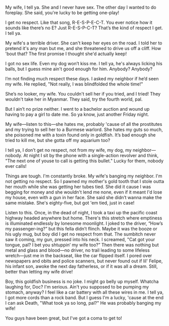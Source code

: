 
My wife, I tell ya. She and I never have sex. The other day I wanted to do foreplay. She said, you're lucky to be getting one-play!

I get no respect. Like that song, R-E-S-P-E-C-T. You ever notice how it sounds like there’s no E? Just R-E-S-P-C-T? That’s the kind of respect I get. I tell ya.

My wife's a terrible driver. She can't keep her eyes on the road. I told her to pretend it's any man but me, and she threatened to drive us off a cliff. How 'bout that? The first promise I thought she'd actually keep!

I got no sex life. Even my dog won’t kiss me. I tell ya, he's always licking his balls, but I guess mine ain't good enough for him. Anybody? Anybody?

I’m not finding much respect these days. I asked my neighbor if he’d seen my wife. He replied, "Not really, I was blindfolded the whole time!" 

She’s no looker, my wife. You couldn't sell her if you tried, and I tried! They wouldn't take her in Myanmar. They said, try the fourth world, pal. 

But I ain’t no prize neither. I went to a bachelor auction and wound up having to pay a girl to date me. So ya know, just another Friday night. 

My wife—listen to this—she hates me, probably 'cause of all the prostitutes and my trying to sell her to a Burmese warlord. She hates my guts so much, she poisoned me with a toxin found only in goldfish. It’s bad enough she tried to kill me, but she gotta off my aquarium too? 

I tell ya, I don’t get no respect, not from my wife, my dog, my neighbor—nobody. At night I sit by the phone with a single-action revolver and think, "The next one of youse to call is getting this bullet." Lucky for them, nobody ever calls!

Things are tough. I'm constantly broke. My wife's banging my neighbor. I'm not getting no respect. So I pawned my mother's gold tooth that I stole outta her mouth while she was getting her tubes tied. She did it cause I was begging for money and she wouldn't lend me none, even if it meant I'd lose my house, even with a gun in her face. She said she didn’t wanna make the same mistake. She's eighty-five, but got 'em tied, just in case!

Listen to this. Once, in the dead of night, I took a taxi up the pacific coast highway headed anywhere but home. There's this stretch where emptiness is illuminated endlessly by lonesome moonlight. I joked to the driver, “How’s my passenger-ing?” but this fella didn’t flinch. Maybe it was the booze or his ugly mug, but boy did I get no respect from that. The sumbitch never saw it coming, my gun, pressed into his neck. I screamed, "Cat got your tongue, pal? I bet you shtuppin’ my wife too?” Then there was nothing but metal and glass and blood—no driver, no trail leading to some lifeless wretch—just me in the backseat, like the car flipped itself. I pored over newspapers and obits and police scanners, but never found out if lil' Felipe, his infant son, awoke the next day fatherless, or if it was all a dream. Still, better than letting my wife drive!

Boy, this goldfish business is no joke. I might go belly up myself. Whatcha laughing for, Doc? I'm serious. Ain't you supposed to be pumping my stomach, anyway? I feel like a car battery with all these wires in me. I tell ya, I got more cords than a rock band. But I guess I'm a lucky, 'cause at the end I can ask Death, "What took ya so long, pal?" He was probably banging my wife! 

You guys have been great, but I've got a coma to get to!